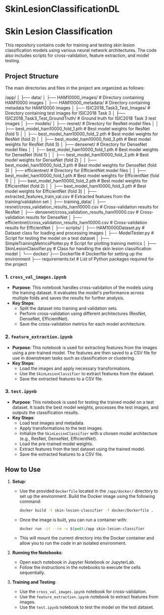 # SkinLesionClassificationDL

# Skin Lesion Classification

This repository contains code for training and testing skin lesion classification models using various neural network architectures. The code also includes scripts for cross-validation, feature extraction, and model testing.

## Project Structure

The main directories and files in the project are organized as follows:

/app/
│
├── data/
│ ├── HAM10000_images/ # Directory containing HAM10000 images
│ ├── HAM10000_metadata/ # Directory containing metadata for HAM10000 images
│ ├── ISIC2018_Task3_Test_Images/ # Directory containing test images for ISIC2018 Task 3
│ ├── ISIC2018_Task3_Test_GroundTruth/ # Ground truth for ISIC2018 Task 3 test images
│
├── models/
│ ├── resnet/ # Directory for ResNet model files
│ │ ├── best_model_ham10000_fold_1.pth # Best model weights for ResNet (fold 1)
│ │ ├── best_model_ham10000_fold_2.pth # Best model weights for ResNet (fold 2)
│ │ ├── best_model_ham10000_fold_3.pth # Best model weights for ResNet (fold 3)
│ ├── densenet/ # Directory for DenseNet model files
│ │ ├── best_model_ham10000_fold_1.pth # Best model weights for DenseNet (fold 1)
│ │ ├── best_model_ham10000_fold_2.pth # Best model weights for DenseNet (fold 2)
│ │ ├── best_model_ham10000_fold_3.pth # Best model weights for DenseNet (fold 3)
│ ├── efficientnet/ # Directory for EfficientNet model files
│ │ ├── best_model_ham10000_fold_1.pth # Best model weights for EfficientNet (fold 1)
│ │ ├── best_model_ham10000_fold_2.pth # Best model weights for EfficientNet (fold 2)
│ │ ├── best_model_ham10000_fold_3.pth # Best model weights for EfficientNet (fold 3)
│ ├── extracted_features_train_val.csv # Extracted features from the training/validation set
│
├── training_data/
│ ├── resnet/cross_validation_results_ham10000.csv # Cross-validation results for ResNet
│ ├── densenet/cross_validation_results_ham10000.csv # Cross-validation results for DenseNet
│ ├── efficientnet/cross_validation_results_ham10000.csv # Cross-validation results for EfficientNet
│
├── scripts/
│ ├── HAM10000Dataset.py # Dataset class for loading and processing images
│ ├── ModelTester.py # Script for testing the model on a test dataset
│ ├── SimpleTrainingMetricsPlotter.py # Script for plotting training metrics
│ ├── SkinLesionClassifier.py # Class for handling the skin lesion classification model
│
└── docker/
├── Dockerfile # Dockerfile for setting up the environment
├── requirements.txt # List of Python packages required for the project

### 1. `cross_val_images.ipynb`

- **Purpose**: This notebook handles cross-validation of the models using the training dataset. It evaluates the model's performance across multiple folds and saves the results for further analysis.
- **Key Steps**:
  - Split the dataset into training and validation sets.
  - Perform cross-validation using different architectures (ResNet, DenseNet, EfficientNet).
  - Save the cross-validation metrics for each model architecture.

### 2. `feature_extraction.ipynb`

- **Purpose**: This notebook is used for extracting features from the images using a pre-trained model. The features are then saved to a CSV file for use in downstream tasks such as classification or clustering.
- **Key Steps**:
  - Load the images and apply necessary transformations.
  - Use the `SkinLesionClassifier` to extract features from the dataset.
  - Save the extracted features to a CSV file.

### 3. `test.ipynb`

- **Purpose**: This notebook is used for testing the trained model on a test dataset. It loads the best model weights, processes the test images, and outputs the classification results.
- **Key Steps**:
  - Load test images and metadata.
  - Apply transformations to the test images.
  - Initialize the `SkinLesionClassifier` with a chosen model architecture (e.g., ResNet, DenseNet, EfficientNet).
  - Load the pre-trained model weights.
  - Extract features from the test dataset using the trained model.
  - Save the extracted features to a CSV file.

## How to Use

1. **Setup**:
   - Use the provided `Dockerfile` located in the `/app/docker/` directory to set up the environment. Build the Docker image using the following command:
     
     ```bash
     docker build -t skin-lesion-classifier -f docker/Dockerfile .
     ```

   - Once the image is built, you can run a container with:
   
     ```bash
     docker run -it --rm -v $(pwd):/app skin-lesion-classifier
     ```

   - This will mount the current directory into the Docker container and allow you to run the code in an isolated environment.

2. **Running the Notebooks**:
   - Open each notebook in Jupyter Notebook or JupyterLab.
   - Follow the instructions in the notebooks to execute the cells sequentially.

3. **Training and Testing**:
   - Use the `cross_val_images.ipynb` notebook for cross-validation.
   - Use the `feature_extraction.ipynb` notebook to extract features from images.
   - Use the `test.ipynb` notebook to test the model on the test dataset.

